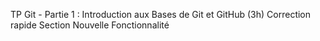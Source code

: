 TP Git - Partie 1 : Introduction aux Bases 
de Git et GitHub (3h) 
Correction rapide
Section Nouvelle Fonctionnalité